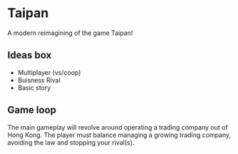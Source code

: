 # Taipan
A modern reimagining of the game Taipan!

## Ideas box
- Multiplayer (vs/coop)
- Buisness Rival
- Basic story

## Game loop
The main gameplay will revolve around operating a trading company out of Hong Kong. The player must balance managing a growing trading company, avoiding the law and stopping your rival(s).